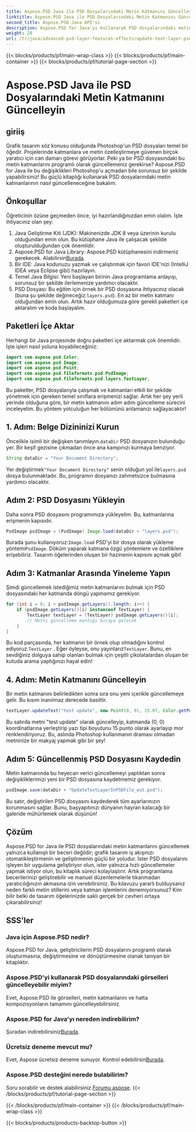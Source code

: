 ```yaml
---
title: Aspose.PSD Java ile PSD Dosyalarındaki Metin Katmanını Güncelleyin
linktitle: Aspose.PSD Java ile PSD Dosyalarındaki Metin Katmanını Güncelleyin
second_title: Aspose.PSD Java API'si
description: Aspose.PSD for Java'yı kullanarak PSD dosyalarındaki metin katmanlarını nasıl kolayca güncelleyeceğinizi öğrenin. Sorunsuz metin düzenleme için adım adım kılavuzumuzu izleyin.
weight: 28
url: /tr/java/advanced-psd-layer-features-effects/update-text-layer-psd-files/
---
```


{{< blocks/products/pf/main-wrap-class >}}
{{< blocks/products/pf/main-container >}}
{{< blocks/products/pf/tutorial-page-section >}}

# Aspose.PSD Java ile PSD Dosyalarındaki Metin Katmanını Güncelleyin

## giriiş
Grafik tasarım söz konusu olduğunda Photoshop'un PSD dosyaları temel bir öğedir. Projelerinde katmanlara ve metin özelleştirmeye güvenen birçok yaratıcı için can damarı görevi görüyorlar. Peki ya bir PSD dosyasındaki bu metin katmanlarını programlı olarak güncellemeniz gerekirse? Aspose.PSD for Java ile bu değişiklikleri Photoshop'u açmadan bile sorunsuz bir şekilde yapabilirsiniz! Bu güçlü kitaplığı kullanarak PSD dosyalarındaki metin katmanlarının nasıl güncelleneceğine bakalım.
## Önkoşullar
Öğreticinin özüne geçmeden önce, iyi hazırlandığınızdan emin olalım. İşte ihtiyacınız olan şey:
1. Java Geliştirme Kiti (JDK): Makinenizde JDK 8 veya üzerinin kurulu olduğundan emin olun. Bu kütüphane Java ile çalışacak şekilde oluşturulduğundan çok önemlidir.
2. Aspose.PSD for Java Library: Aspose.PSD kütüphanesini indirmeniz gerekecek. Alabilirsin[Burada](https://releases.aspose.com/psd/java/). 
3. Bir IDE: Java kodunuzu yazmak ve çalıştırmak için favori IDE'nizi (IntelliJ IDEA veya Eclipse gibi) hazırlayın.
4. Temel Java Bilgisi: Yeni başlayan birinin Java programlama anlayışı, sorunsuz bir şekilde ilerlemenize yardımcı olacaktır.
5.  PSD Dosyası: Bu eğitim için örnek bir PSD dosyasına ihtiyacınız olacak (buna şu şekilde değineceğiz:`layers.psd`). En az bir metin katmanı olduğundan emin olun.
Artık hazır olduğumuza göre gerekli paketleri içe aktaralım ve koda başlayalım.
## Paketleri İçe Aktar
Herhangi bir Java projesinde doğru paketleri içe aktarmak çok önemlidir. İşte işleri nasıl yoluna koyabileceğiniz:
```java
import com.aspose.psd.Color;
import com.aspose.psd.Image;
import com.aspose.psd.Point;
import com.aspose.psd.fileformats.psd.PsdImage;
import com.aspose.psd.fileformats.psd.layers.TextLayer;
```
Bu paketler, PSD dosyalarıyla çalışmak ve katmanları etkili bir şekilde yönetmek için gereken temel sınıflara erişmenizi sağlar.
Artık her şey yerli yerinde olduğuna göre, bir metin katmanını adım adım güncelleme sürecini inceleyelim. Bu yöntem yolculuğun her bölümünü anlamanızı sağlayacaktır!
## 1. Adım: Belge Dizininizi Kurun
Öncelikle isimli bir değişken tanımlayın.`dataDir` PSD dosyanızın bulunduğu yer. Bir keşif gezisine çıkmadan önce ana kampınızı kurmaya benziyor.
```java
String dataDir = "Your Document Directory";
```
 Yer değiştirmek`"Your Document Directory"` senin olduğun yol ile`layers.psd` dosya bulunmaktadır. Bu, programın dosyanızı zahmetsizce bulmasına yardımcı olacaktır.
## Adım 2: PSD Dosyasını Yükleyin
Daha sonra PSD dosyasını programımıza yükleyelim. Bu, katmanlarına erişmenin kapısıdır.
```java
PsdImage psdImage = (PsdImage) Image.load(dataDir + "layers.psd");
```
 Burada şunu kullanıyoruz:`Image.load` PSD'yi bir dosya olarak yükleme yöntemi`PsdImage`. Döküm yaparak katmana özgü yöntemlere ve özelliklere erişebiliriz. Tasarım öğelerinden oluşan bir hazinenin kapısını açmak gibi!
## Adım 3: Katmanlar Arasında Yineleme Yapın
Şimdi güncellemek istediğimiz metin katmanlarını bulmak için PSD dosyasındaki her katmanda döngü yapmamız gerekiyor. 
```java
for (int i = 0; i < psdImage.getLayers().length; i++) {
    if (psdImage.getLayers()[i] instanceof TextLayer) {
        TextLayer textLayer = (TextLayer) psdImage.getLayers()[i];
        // Metni güncelleme mantığı buraya gelecek
    }
}
```
 Bu kod parçasında, her katmanın bir örnek olup olmadığını kontrol ediyoruz.`TextLayer` . Eğer öyleyse, onu yayınlarız`TextLayer`. Bunu, en sevdiğiniz dolguya sahip olanları bulmak için çeşitli çikolatalardan oluşan bir kutuda arama yaptığınızı hayal edin!
## 4. Adım: Metin Katmanını Güncelleyin
Bir metin katmanını belirledikten sonra sıra onu yeni içerikle güncellemeye gelir. Bu kısım inanılmaz derecede basittir.
```java
textLayer.updateText("test update", new Point(0, 0), 15.0f, Color.getPurple());
```
Bu satırda metni "test update" olarak güncelleyip, katmanda (0, 0) koordinatlarına yerleştirip yazı tipi boyutunu 15 punto olarak ayarlayıp mor renklendiriyoruz. Bu, aslında Photoshop kullanmanın draması olmadan metninize bir makyaj yapmak gibi bir şey!
## Adım 5: Güncellenmiş PSD Dosyasını Kaydedin
Metin katmanında bu heyecan verici güncellemeyi yaptıktan sonra değişikliklerimizi yeni bir PSD dosyasına kaydetmemiz gerekiyor. 
```java
psdImage.save(dataDir + "UpdateTextLayerInPSDFile_out.psd");
```
Bu satır, değiştirilen PSD dosyasını kaydederek tüm ayarlarınızın korunmasını sağlar. Bunu, başyapıtınızı dünyanın hayran kalacağı bir galeride mühürlemek olarak düşünün!
## Çözüm
Aspose.PSD for Java ile PSD dosyalarındaki metin katmanlarını güncellemek yalnızca kullanışlı bir beceri değildir; grafik tasarım iş akışınızı otomatikleştirmenin ve geliştirmenin güçlü bir yoludur. İster PSD dosyalarını işleyen bir uygulama geliştiriyor olun, ister yalnızca hızlı güncellemeler yapmak istiyor olun, bu kitaplık süreci kolaylaştırır. Artık programlama becerilerinizi geliştirebilir ve manuel düzenlemelerle tıkanmadan yaratıcılığınızın akmasına izin verebilirsiniz.
Bu kılavuzu yararlı bulduysanız neden farklı metin stillerini veya katman işlemlerini denemiyorsunuz? Kim bilir belki de tasarım öğelerinizde saklı gerçek bir cevheri ortaya çıkarabilirsiniz!
## SSS'ler
### Java için Aspose.PSD nedir?
Aspose.PSD for Java, geliştiricilerin PSD dosyalarını programlı olarak oluşturmasına, değiştirmesine ve dönüştürmesine olanak tanıyan bir kitaplıktır.
### Aspose.PSD'yi kullanarak PSD dosyalarındaki görselleri güncelleyebilir miyim?
Evet, Aspose.PSD ile görselleri, metin katmanlarını ve hatta kompozisyonların tamamını güncelleyebilirsiniz.
### Aspose.PSD for Java'yı nereden indirebilirim?
 Şuradan indirebilirsiniz[Burada](https://releases.aspose.com/psd/java/).
### Ücretsiz deneme mevcut mu?
 Evet, Aspose ücretsiz deneme sunuyor. Kontrol edebilirsin[Burada](https://releases.aspose.com/).
### Aspose.PSD desteğini nerede bulabilirim?
Soru sorabilir ve destek alabilirsiniz.[Forumu aspose](https://forum.aspose.com/c/psd/34).
{{< /blocks/products/pf/tutorial-page-section >}}

{{< /blocks/products/pf/main-container >}}
{{< /blocks/products/pf/main-wrap-class >}}

{{< blocks/products/products-backtop-button >}}
